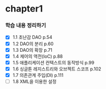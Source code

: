 # chapter1 


### 학습 내용 정리하기 
- [x] 1.1 초난감 DAO p.54    
- [x] 1.2 DAO의 분리 p.60
- [x] 1.3 DAO의 확장 p.71
- [x] 1.4 제어의 역전(IoC) p.88
- [x] 1.5 애플리케이션 컨텍스트의 동작방식 p.99
- [x] 1.6 싱글톤 레지스트리와 오브젝트 스코프 p.102
- [x] 1.7 의존관계 주입(DI) p.111
- [ ] 1.8 XML을 이용한 설정